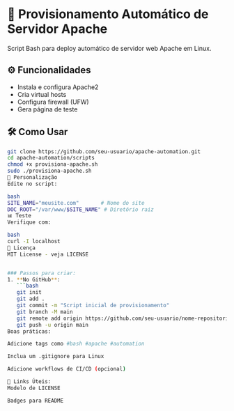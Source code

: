 # 🚀 Provisionamento Automático de Servidor Apache

Script Bash para deploy automático de servidor web Apache em Linux.

## ⚙️ Funcionalidades
- Instala e configura Apache2
- Cria virtual hosts
- Configura firewall (UFW)
- Gera página de teste

## 🛠️ Como Usar
```bash
git clone https://github.com/seu-usuario/apache-automation.git
cd apache-automation/scripts
chmod +x provisiona-apache.sh
sudo ./provisiona-apache.sh
📝 Personalização
Edite no script:

bash
SITE_NAME="meusite.com"       # Nome do site
DOC_ROOT="/var/www/$SITE_NAME" # Diretório raiz
📊 Teste
Verifique com:

bash
curl -I localhost
📜 Licença
MIT License - veja LICENSE


### Passos para criar:
1. **No GitHub**:
   ```bash
   git init
   git add .
   git commit -m "Script inicial de provisionamento"
   git branch -M main
   git remote add origin https://github.com/seu-usuario/nome-repositorio.git
   git push -u origin main
Boas práticas:

Adicione tags como #bash #apache #automation

Inclua um .gitignore para Linux

Adicione workflows de CI/CD (opcional)

🔗 Links Úteis:
Modelo de LICENSE

Badges para README

